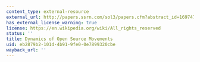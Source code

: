 ```yaml
---
content_type: external-resource
external_url: http://papers.ssrn.com/sol3/papers.cfm?abstract_id=1697473
has_external_license_warning: true
license: https://en.wikipedia.org/wiki/All_rights_reserved
status: ''
title: Dynamics of Open Source Movements
uid: eb2879b2-101d-4b91-9fe0-0e7899320cbe
wayback_url: ''
---
```

